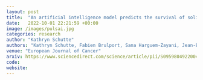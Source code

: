 ```yaml
---
layout: post
title:  "An artificial intelligence model predicts the survival of solid tumour patients from imaging and clinical data"
date:   2022-10-01 22:21:59 +00:00
image: /images/pulsai.jpg
categories: research
author: "Kathryn Schutte"
authors: "Kathryn Schutte, Fabien Brulport, Sana Harguem-Zayani, Jean-Baptiste Schiratti, <strong>Ridouane Ghermi</strong>, Paul Jehanno, Alexandre Jaeger, Talal Alamri, Raphaël Naccache, Leila Haddag-Miliani, Teresa Orsi, Jean-Philippe Lamarque, Isaline Hoferer, Littisha Lawrance, Baya Benatsou, Imad Bousaid, Mikael Azoulay, Antoine Verdon, François Bidault, Corinne Balleyguier, Victor Aubert, Etienne Bendjebbar, Charles Maussion, Nicolas Loiseau, Benoît Schmauch, Meriem Sefta, Gilles Wainrib, Thomas Clozel, Samy Ammari, Nathalie Lassau"
venue: "European Journal of Cancer"
arxiv: https://www.sciencedirect.com/science/article/pii/S0959804922004075
code: 
website: 
---
```

